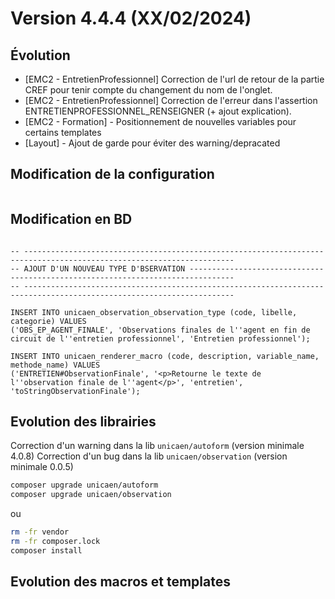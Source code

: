 Version 4.4.4 (XX/02/2024)
====

Évolution
---
- [EMC2 - EntretienProfessionnel] Correction de l'url de retour de la partie CREF pour tenir compte du changement du nom de l'onglet.
- [EMC2 - EntretienProfessionnel] Correction de l'erreur dans l'assertion ENTRETIENPROFESSIONNEL_RENSEIGNER (+ ajout explication).
- [EMC2 - Formation] - Positionnement de nouvelles variables pour certains templates
- [Layout] - Ajout de garde pour éviter des warning/depracated

Modification de la configuration
---

```bash
```

Modification en BD
---

```postgresql

-- ---------------------------------------------------------------------------------------------------------------------
-- AJOUT D'UN NOUVEAU TYPE D'BSERVATION --------------------------------------------------------------------------------
-- ---------------------------------------------------------------------------------------------------------------------

INSERT INTO unicaen_observation_observation_type (code, libelle, categorie) VALUES 
('OBS_EP_AGENT_FINALE', 'Observations finales de l''agent en fin de circuit de l''entretien professionnel', 'Entretien professionnel');

INSERT INTO unicaen_renderer_macro (code, description, variable_name, methode_name) VALUES 
('ENTRETIEN#ObservationFinale', '<p>Retourne le texte de l''observation finale de l''agent</p>', 'entretien', 'toStringObservationFinale');
```

Evolution des librairies
---

Correction d'un warning dans la lib `unicaen/autoform` (version minimale 4.0.8)
Correction d'un bug dans la lib `unicaen/observation` (version minimale 0.0.5)

```bash
composer upgrade unicaen/autoform
composer upgrade unicaen/observation
```

ou

```bash
rm -fr vendor
rm -fr composer.lock
composer install
```

Evolution des macros et templates
---


